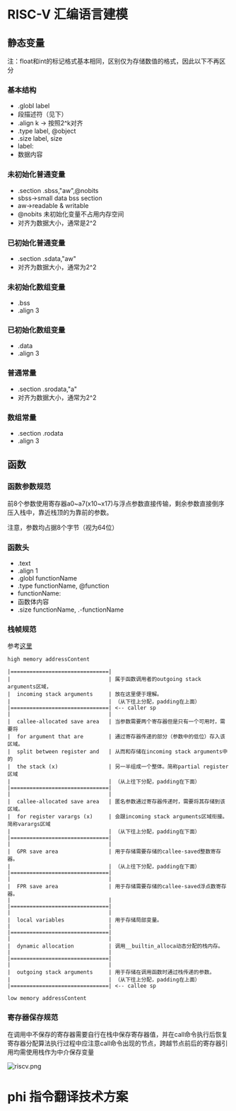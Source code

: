 # RISC-V 汇编语言建模

## 静态变量

注：float和int的标记格式基本相同，区别仅为存储数值的格式，因此以下不再区分

### 基本结构

+ .globl label
+ 段描述符（见下）
+ .align k -> 按照2^k对齐
+ .type label, @object
+ .size label, size
+ label:
+ 数据内容

### 未初始化普通变量

+ .section .sbss,"aw",@nobits
+ sbss->small data bss section
+ aw->readable & writable
+ @nobits 未初始化变量不占用内存空间
+ 对齐为数据大小，通常是2^2

### 已初始化普通变量

+ .section .sdata,"aw"
+ 对齐为数据大小，通常为2^2

### 未初始化数组变量

+ .bss
+ .align 3

### 已初始化数组变量

+ .data
+ .align 3

### 普通常量

+ .section .srodata,"a"
+ 对齐为数据大小，通常为2^2

### 数组常量

+ .section .rodata
+ .align 3

## 函数

### 函数参数规范

前8个参数使用寄存器a0~a7(x10~x17)与浮点参数直接传输，剩余参数直接倒序压入栈中，靠近栈顶的为靠前的参数。

注意，参数均占据8个字节（视为64位）

### 函数头

+ .text
+ .align 1
+ .globl functionName
+ .type functionName, @function
+ functionName:
+ 函数体内容
+ .size functionName, .-functionName

### 栈帧规范

参考[这里](https://lhtin.github.io/01world/blog/riscv-function-frame.html)
```
high memory addressContent

|===============================|
|                               | 属于函数调用者的outgoing stack arguments区域，
|  incoming stack arguments     | 放在这里便于理解。
|                               | （从下往上分配，padding在上面）
|===============================| <-- caller sp
|                               |
|  callee-allocated save area   | 当参数需要两个寄存器但是只有一个可用时，需要将
|  for argument that are        | 通过寄存器传递的部分（参数中的低位）存入该区域。
|  split between register and   | 从而和存储在incoming stack arguments中的
|  the stack (x)                | 另一半组成一个整体。简称partial register区域
|                               | （从上往下分配，padding在下面）
|===============================|
|                               |
|  callee-allocated save area   | 匿名参数通过寄存器传递时，需要将其存储到该区域。
|  for register varargs (x)     | 会跟incoming stack arguments区域衔接。简称varargs区域
|                               | （从下往上分配，padding在下面）
|===============================|
|                               |
|  GPR save area                | 用于存储需要存储的callee-saved整数寄存器。
|                               | （从上往下分配，padding在下面）
|===============================|
|                               |
|  FPR save area                | 用于存储需要存储的callee-saved浮点数寄存器。
|                               |
|===============================|
|                               |
|  local variables              | 用于存储局部变量。
|                               |
|===============================|
|                               |
|  dynamic allocation           | 调用__builtin_alloca动态分配的栈内存。
|                               |
|===============================|
|                               |
|  outgoing stack arguments     | 用于存储在调用函数时通过栈传递的参数。
|                               | （从下往上分配，padding在上面）
|===============================| <-- callee sp

low memory addressContent
```


### 寄存器保存规范
在调用中不保存的寄存器需要自行在栈中保存寄存器值，并在call命令执行后恢复
寄存器分配算法执行过程中应注意call命令出现的节点，跨越节点前后的寄存器引用均需使用栈作为中介保存变量

![riscv.png](https://i.postimg.cc/y6j1vXpw/riscv.png)


# phi 指令翻译技术方案

## 